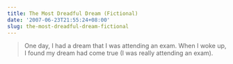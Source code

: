```yaml
---
title: The Most Dreadful Dream (Fictional)
date: '2007-06-23T21:55:24+08:00'
slug: the-most-dreadful-dream-fictional
---
```


> One day, I had a dream that I was attending an exam. When I woke up, I found my dream had come true (I was really attending an exam).  
